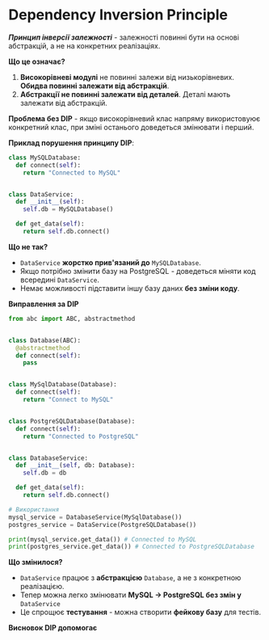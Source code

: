 # Dependency Inversion Principle

***Принцип інверсії залежності*** - залежності повинні бути на основі абстракцій, а не на конкретних реалізаціях.

**Що це означає?**

1. **Високорівневі модулі** не повинні залежи від низькорівневих. **Обидва повинні залежати від абстракцій**.
2. **Абстракції не повинні залежати від деталей**. Деталі мають залежати від абстракцій.

**Проблема без DIP** - якщо високорівневий клас напряму використовуює конкретний клас, при зміні останього доведеться змінювати і перший.

**Приклад порушення принципу DIP**:
```python
class MySQLDatabase:
  def connect(self):
    return "Connected to MySQL"


class DataService:
  def __init__(self):
    self.db = MySQLDatabase()

  def get_data(self):
    return self.db.connect()
```

**Що не так?**

- `DataService` **жорстко прив'язаний до** `MySQLDatabase`.
- Якщо потрібно змінити базу на PostgreSQL - доведеться міняти код всередині `DataService`.
- Немає можливості підставити іншу базу даних **без зміни коду**.

**Виправлення за DIP**

```python
from abc import ABC, abstractmethod


class Database(ABC):
  @abstractmethod
  def connect(self):
    pass 


class MySqlDatabase(Database):
  def connect(self):
    return "Connect to MySQL"


class PostgreSQLDatabase(Database):
  def connect(self):
    return "Connected to PostgreSQL"


class DatabaseService:
  def __init__(self, db: Database):
    self.db = db 

  def get_data(self):
    return self.db.connect()

# Використання 
mysql_service = DatabaseService(MySqlDatabase())
postgres_service = DataService(PostgreSQLDatabase())

print(mysql_service.get_data()) # Connected to MySQL
print(postgres_service.get_data()) # Connected to PostgreSQLDatabase
```

**Що змінилося?**
- `DataService` працює з **абстракцією** `Database`, а не з конкретною реалізацією.
- Тепер можна легко змінювати **MySQL -> PostgreSQL без змін у** `DataService`
- Це спрощює **тестування** - можна створити **фейкову базу** для тестів.

**Висновок DIP допомогає**
